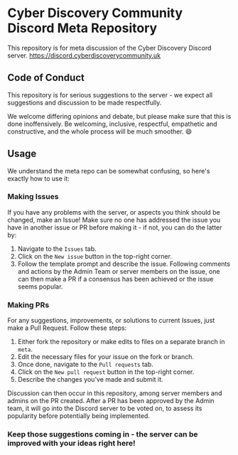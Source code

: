 # Cyber Discovery Community Discord Meta Repository
This repository is for meta discussion of the Cyber Discovery Discord server. https://discord.cyberdiscoverycommunity.uk

## Code of Conduct
This repository is for serious suggestions to the server - we expect all suggestions and discussion to be made respectfully.

We welcome differing opinions and debate, but please make sure that this is done inoffensively. Be welcoming, inclusive, respectful, empathetic and constructive, and the whole process will be much smoother. 😄

## Usage
We understand the meta repo can be somewhat confusing, so here's exactly how to use it:
### Making Issues
If you have any problems with the server, or aspects you think should be changed, make an Issue! Make sure no one has addressed the issue you have in another issue or PR before making it - if not, you can do the latter by:
1. Navigate to the `Issues` tab.
2. Click on the `New issue` button in the top-right corner. 
3. Follow the template prompt and describe the issue. 
Following comments and actions by the Admin Team or server members on the issue, one can then make a PR if a consensus has been achieved or the issue seems popular. 

### Making PRs
For any suggestions, improvements, or solutions to current Issues, just make a Pull Request. Follow these steps:
1. Either fork the repository or make edits to files on a separate branch in `meta`. 
2. Edit the necessary files for your issue on the fork or branch.
3. Once done, navigate to the `Pull requests` tab.
4. Click on the `New pull request` button in the top-right corner. 
5. Describe the changes you've made and submit it.

Discussion can then occur in this repository, among server members and admins on the PR created. After a PR has been approved by the Admin team, it will go into the Discord server to be voted on, to assess its popularity before potentially being implemented.

### Keep those suggestions coming in - the server can be improved with your ideas right here!

